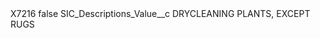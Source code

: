 <?xml version="1.0" encoding="UTF-8"?>
<CustomMetadata xmlns="http://soap.sforce.com/2006/04/metadata" xmlns:xsi="http://www.w3.org/2001/XMLSchema-instance" xmlns:xsd="http://www.w3.org/2001/XMLSchema">
    <label>X7216</label>
    <protected>false</protected>
    <values>
        <field>SIC_Descriptions_Value__c</field>
        <value xsi:type="xsd:string">DRYCLEANING PLANTS, EXCEPT RUGS</value>
    </values>
</CustomMetadata>
